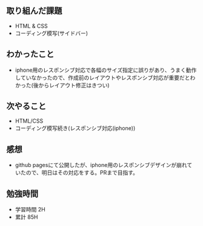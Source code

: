 ## 取り組んだ課題
- HTML & CSS
 - コーディング模写(サイドバー) 

## わかったこと
- iphone用のレスポンシブ対応で各幅のサイズ指定に誤りがあり、うまく動作していなかったので、作成前のレイアウトやレスポンシブ対応が重要だとわかった(後からレイアウト修正はきつい)

## 次やること
- HTML/CSS
 - コーディング模写続き(レスポンシブ対応(iphone))

## 感想
- github pagesにて公開したが、iphone用のレスポンシブデザインが崩れていたので、明日はその対応をする。PRまで目指す。

## 勉強時間
- 学習時間 2H
- 累計 85H

